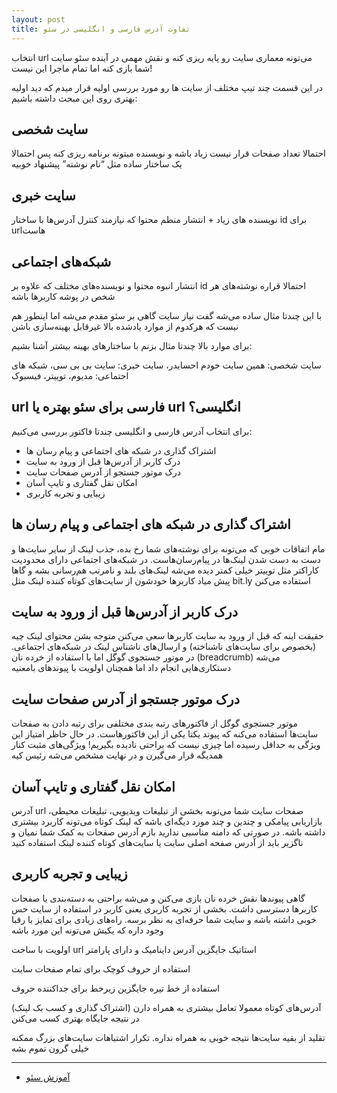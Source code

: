 ```yaml
---
layout: post
title: تفاوت آدرس فارسی و انگلیسی در سئو
---
```


انتخاب url می‌تونه معماری سایت رو پایه ریزی کنه و نقش مهمی در آینده سئو سایت شما بازی کنه اما تمام ماجرا این نیست!

در این قسمت چند تیپ مختلف از سایت ها رو مورد بررسی اولیه قرار میدم که دید اولیه بهتری روی این مبحث داشته باشیم:

## سایت شخصی

احتمالا تعداد صفحات قرار نیست زیاد باشه و نویسنده میتونه برنامه ریزی کنه پس احتمالا یک ساختار ساده مثل “نام نوشته” پیشنهاد خوبیه

## سایت خبری

نویسنده های زیاد + انتشار منظم محتوا که نیازمند کنترل آدرس‌ها با ساختار id برای urlهاست

## شبکه‌های اجتماعی

انتشار انبوه محتوا و نویسنده‌های مختلف که علاوه بر id احتمالا قراره نوشته‌های هر شخص در پوشه کاربرها باشه

با این چندتا مثال ساده می‌شه گفت نیاز سایت گاهی بر سئو مقدم می‌شه اما اینطور هم نیست که هرکدوم از موارد یادشده بالا غیرقابل بهینه‌سازی باشن

برای موارد بالا چندتا مثال بزنم با ساختارهای بهینه بیشتر آشنا بشیم:

سایت شخصی: همین سایت خودم احسایدر، سایت خبری: سایت بی بی سی، شبکه های اجتماعی: مدیوم، توییتر، فیسبوک

<h2>url فارسی برای سئو بهتره یا url انگلیسی؟</h2>

برای انتخاب آدرس فارسی و انگلیسی چندتا فاکتور بررسی می‌کنیم:

 - اشتراک گذاری در شبکه های اجتماعی و پیام رسان ها
 - درک کاربر از آدرس‌ها قبل از ورود به سایت
 - درک موتور جستجو از آدرس صفحات سایت
 - امکان نقل گفتاری و تایپ آسان
 - زیبایی و تجربه کاربری

## اشتراک گذاری در شبکه های اجتماعی و پیام رسان ها

مام اتفاقات خوبی که می‌تونه برای نوشته‌های شما رخ بده، جذب لینک از سایر سایت‌ها و دست به دست شدن لینک‌ها در پیام‌رسان‌هاست. در شبکه‌های اجتماعی دارای محدودیت کاراکتر مثل توییتر خیلی کمتر دیده می‌شه لینک‌های بلند و نامرتب هم‌رسانی بشه و گاها پیش میاد کاربرها خودشون از سایت‌های کوتاه کننده لینک مثل bit.ly استفاده می‌کنن

## درک کاربر از آدرس‌ها قبل از ورود به سایت

حقیقت اینه که قبل از ورود به سایت کاربرها سعی می‌کنن متوجه بشن محتوای لینک چیه (بخصوص برای سایت‌های ناشناخته) و ارسال‌های ناشناس لینک در شبکه‌های اجتماعی. در موتور جستجوی گوگل اما با استفاده از خرده نان (breadcrumb) می‌شه دستکاری‌هایی انجام داد اما همچنان اولویت با پیوندهای بامعنیه

## درک موتور جستجو از آدرس صفحات سایت

موتور جستجوی گوگل از فاکتورهای رتبه بندی مختلفی برای رتبه دادن به صفحات سایت‌ها استفاده می‌کنه که پیوند یکتا یکی از این فاکتورهاست. در حال حاظر امتیاز این ویژگی به حداقل رسیده اما چیزی نیست که براحتی نادیده بگیریم! ویژگی‌های مثبت کنار همدیگه قرار می‌گیرن و در نهایت مشخص می‌شه رئیس کیه

## امکان نقل گفتاری و تایپ آسان

آدرس url صفحات سایت شما می‌تونه بخشی از تبلیغات ویدیویی، تبلیغات محیطی، بازاریابی پیامکی و چندین و چند مورد دیگه‌ای باشه که لینک کوتاه می‌تونه کاربرد بیشتری داشته باشه. در صورتی که دامنه مناسبی ندارید بازم آدرس صفحات به کمک شما نمیان و ناگزیر باید از آدرس صفحه اصلی سایت یا سایت‌های کوتاه کننده لینک استفاده کنید

## زیبایی و تجربه کاربری

گاهی پیوندها نقش خرده نان بازی می‌کنن و می‌شه براحتی به دسته‌بندی یا صفحات کاربرها دسترسی داشت. بخشی از تجربه کاربری یعنی کاربر در استفاده از سایت حس خوبی داشته باشه و سایت شما حرفه‌ای به نظر برسه. راه‌های زیادی برای تمایز با رقبا وجود داره که یکیش می‌تونه این مورد باشه

اولویت با ساخت url استاتیک جایگزین آدرس داینامیک و دارای پارامتر

استفاده از حروف کوچک برای تمام صفحات سایت

استفاده از خط تیره جایگزین زیرخط برای جداکننده حروف

آدرس‌های کوتاه معمولا تعامل بیشتری به همراه دارن (اشتراک گذاری و کسب بک لینک) در نتیجه جایگاه بهتری کسب می‌کنن

تقلید از بقیه سایت‌ها نتیجه خوبی به همراه نداره. تکرار اشتباهات سایت‌های بزرگ ممکنه خیلی گرون تموم بشه

***

- [آموزش سئو](https://ehsaider.ir/seo)
